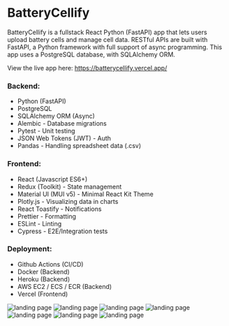 # BatteryCellify

BatteryCellify is a fullstack React Python (FastAPI) app that lets users upload battery cells and manage cell data. RESTful APIs are built with FastAPI, a Python framework with full support of async programming. This app uses a PostgreSQL database, with SQLAlchemy ORM. 

View the live app here: https://batterycellify.vercel.app/

### Backend:

- Python (FastAPI)
- PostgreSQL
- SQLAlchemy ORM (Async)
- Alembic - Database migrations
- Pytest - Unit testing
- JSON Web Tokens (JWT) - Auth
- Pandas - Handling spreadsheet data (.csv)

### Frontend:

- React (Javascript ES6+)
- Redux (Toolkit) - State management
- Material UI (MUI v5) - Minimal React Kit Theme
- Plotly.js - Visualizing data in charts
- React Toastify - Notifications
- Prettier - Formatting
- ESLint - Linting
- Cypress - E2E/Integration tests

### Deployment:

- Github Actions (CI/CD)
- Docker (Backend)
- Heroku (Backend)
- AWS EC2 / ECS / ECR (Backend)
- Vercel (Frontend)

![landing page](https://github.com/jonathanleejono/BatteryDashboard/blob/main/assets/battery_cellify_landing.png)
![landing page](https://github.com/jonathanleejono/BatteryDashboard/blob/main/assets/add_battery_cell.png)
![landing page](https://github.com/jonathanleejono/BatteryDashboard/blob/main/assets/all_battery_cells.png)
![landing page](https://github.com/jonathanleejono/BatteryDashboard/blob/main/assets/dashboard.png)
![landing page](https://github.com/jonathanleejono/BatteryDashboard/blob/main/assets/manage_csv.png)
![landing page](https://github.com/jonathanleejono/BatteryDashboard/blob/main/assets/graphs_data.png)
![landing page](https://github.com/jonathanleejono/BatteryDashboard/blob/main/assets/profile.png)
